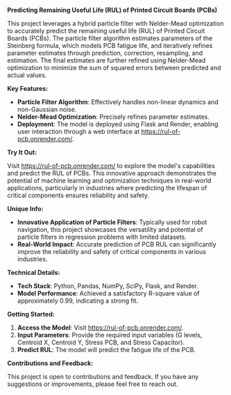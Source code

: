 **Predicting Remaining Useful Life (RUL) of Printed Circuit Boards (PCBs)**

This project leverages a hybrid particle filter with Nelder-Mead optimization to accurately predict the remaining useful life (RUL) of Printed Circuit Boards (PCBs). The particle filter algorithm estimates parameters of the Steinberg formula, which models PCB fatigue life, and iteratively refines parameter estimates through prediction, correction, resampling, and estimation. The final estimates are further refined using Nelder-Mead optimization to minimize the sum of squared errors between predicted and actual values.

**Key Features:**

- **Particle Filter Algorithm**: Effectively handles non-linear dynamics and non-Gaussian noise.
- **Nelder-Mead Optimization**: Precisely refines parameter estimates.
- **Deployment**: The model is deployed using Flask and Render, enabling user interaction through a web interface at https://rul-of-pcb.onrender.com/.

**Try It Out:**

Visit https://rul-of-pcb.onrender.com/ to explore the model's capabilities and predict the RUL of PCBs. This innovative approach demonstrates the potential of machine learning and optimization techniques in real-world applications, particularly in industries where predicting the lifespan of critical components ensures reliability and safety.

**Unique Info:**

- **Innovative Application of Particle Filters**: Typically used for robot navigation, this project showcases the versatility and potential of particle filters in regression problems with limited datasets.
- **Real-World Impact**: Accurate prediction of PCB RUL can significantly improve the reliability and safety of critical components in various industries.

**Technical Details:**

- **Tech Stack**: Python, Pandas, NumPy, SciPy, Flask, and Render.
- **Model Performance**: Achieved a satisfactory R-square value of approximately 0.99, indicating a strong fit.

**Getting Started:**

1. **Access the Model**: Visit https://rul-of-pcb.onrender.com/.
2. **Input Parameters**: Provide the required input variables (G levels, Centroid X, Centroid Y, Stress PCB, and Stress Capacitor).
3. **Predict RUL**: The model will predict the fatigue life of the PCB.

**Contributions and Feedback:**

This project is open to contributions and feedback. If you have any suggestions or improvements, please feel free to reach out.
